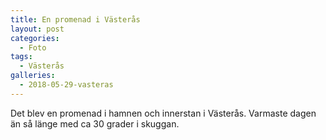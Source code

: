 ```yaml
---
title: En promenad i Västerås
layout: post
categories:
  - Foto
tags:
  - Västerås
galleries:
  - 2018-05-29-vasteras
---
```


Det blev en promenad i hamnen och innerstan i Västerås. Varmaste dagen än så länge med ca 30 grader i skuggan.
